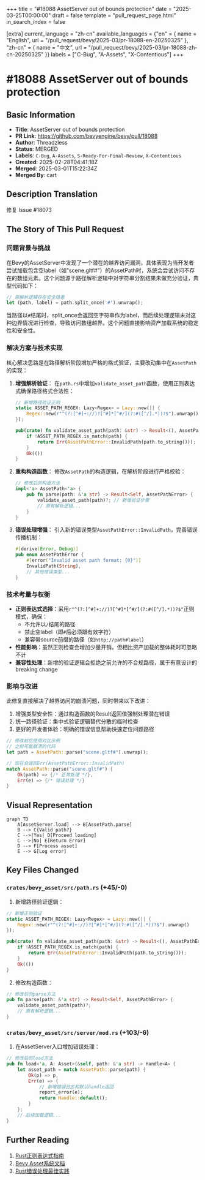 +++
title = "#18088 AssetServer out of bounds protection"
date = "2025-03-25T00:00:00"
draft = false
template = "pull_request_page.html"
in_search_index = false

[extra]
current_language = "zh-cn"
available_languages = {"en" = { name = "English", url = "/pull_request/bevy/2025-03/pr-18088-en-20250325" }, "zh-cn" = { name = "中文", url = "/pull_request/bevy/2025-03/pr-18088-zh-cn-20250325" }}
labels = ["C-Bug", "A-Assets", "X-Contentious"]
+++

# #18088 AssetServer out of bounds protection

## Basic Information
- **Title**: AssetServer out of bounds protection
- **PR Link**: https://github.com/bevyengine/bevy/pull/18088
- **Author**: Threadzless
- **Status**: MERGED
- **Labels**: `C-Bug`, `A-Assets`, `S-Ready-For-Final-Review`, `X-Contentious`
- **Created**: 2025-02-28T04:41:18Z
- **Merged**: 2025-03-01T15:22:34Z
- **Merged By**: cart

## Description Translation
修复 Issue #18073

## The Story of This Pull Request

### 问题背景与挑战
在Bevy的AssetServer中发现了一个潜在的越界访问漏洞，具体表现为当开发者尝试加载包含空label（如"scene.gltf#"）的AssetPath时，系统会尝试访问不存在的数组元素。这个问题源于路径解析逻辑中对字符串分割结果未做充分验证，典型代码如下：

```rust
// 原解析逻辑存在安全隐患
let (path, label) = path.split_once('#').unwrap();
```

当路径以`#`结尾时，split_once会返回空字符串作为label，而后续处理逻辑未对这种边界情况进行检查，导致访问数组越界。这个问题直接影响资产加载系统的稳定性和安全性。

### 解决方案与技术实现
核心解决思路是在路径解析阶段增加严格的格式验证，主要改动集中在`AssetPath`的实现：

1. **增强解析验证**：
   在`path.rs`中增加`validate_asset_path`函数，使用正则表达式确保路径格式合法性：
   ```rust
   // 新增路径验证正则
   static ASSET_PATH_REGEX: Lazy<Regex> = Lazy::new(|| {
       Regex::new(r"^(?:[^#]+://)?[^#]*[^#/](?:#([^/].*))?$").unwrap()
   });
   
   pub(crate) fn validate_asset_path(path: &str) -> Result<(), AssetPathError> {
       if !ASSET_PATH_REGEX.is_match(path) {
           return Err(AssetPathError::InvalidPath(path.to_string()));
       }
       Ok(())
   }
   ```

2. **重构构造函数**：
   修改`AssetPath`的构造逻辑，在解析阶段进行严格校验：
   ```rust
   // 修改后的构造方法
   impl<'a> AssetPath<'a> {
       pub fn parse(path: &'a str) -> Result<Self, AssetPathError> {
           validate_asset_path(path)?; // 新增验证步骤
           // 原有解析逻辑...
       }
   }
   ```

3. **错误处理增强**：
   引入新的错误类型`AssetPathError::InvalidPath`，完善错误传播机制：
   ```rust
   #[derive(Error, Debug)]
   pub enum AssetPathError {
       #[error("Invalid asset path format: {0}")]
       InvalidPath(String),
       // 其他错误类型...
   }
   ```

### 技术考量与权衡
- **正则表达式选择**：采用`r"^(?:[^#]+://)?[^#]*[^#/](?:#([^/].*))?$"`正则模式，确保：
  - 不允许以`/`结尾的路径
  - 禁止空label（即`#`后必须跟有效字符）
  - 兼容带source前缀的路径（如`http://path#label`）
- **性能影响**：虽然正则检查会增加少量开销，但相比资产加载的整体耗时可忽略不计
- **兼容性处理**：新增的验证逻辑会拒绝之前允许的不合规路径，属于有意设计的breaking change

### 影响与改进
此修复直接解决了越界访问的崩溃问题，同时带来以下改进：
1. 增强类型安全性：通过构造函数的Result返回值强制处理潜在错误
2. 统一路径验证：集中式验证逻辑替代分散的临时检查
3. 更好的开发者体验：明确的错误信息帮助快速定位问题路径

```rust
// 修改前后使用对比示例
// 之前可能崩溃的代码
let path = AssetPath::parse("scene.gltf#").unwrap(); 

// 现在会返回Err(AssetPathError::InvalidPath)
match AssetPath::parse("scene.gltf#") {
    Ok(path) => {/* 正常处理 */},
    Err(e) => {/* 错误处理 */}
}
```

## Visual Representation

```mermaid
graph TD
    A[AssetServer.load] --> B[AssetPath.parse]
    B --> C{Valid path?}
    C -->|Yes| D[Proceed loading]
    C -->|No| E[Return Error]
    D --> F[Process asset]
    E --> G[Log error]
```

## Key Files Changed

### `crates/bevy_asset/src/path.rs` (+45/-0)
1. 新增路径验证逻辑：
```rust
// 新增正则验证
static ASSET_PATH_REGEX: Lazy<Regex> = Lazy::new(|| {
    Regex::new(r"^(?:[^#]+://)?[^#]*[^#/](?:#([^/].*))?$").unwrap()
});

pub(crate) fn validate_asset_path(path: &str) -> Result<(), AssetPathError> {
    if !ASSET_PATH_REGEX.is_match(path) {
        return Err(AssetPathError::InvalidPath(path.to_string()));
    }
    Ok(())
}
```
2. 修改构造函数：
```rust
// 修改后的parse方法
pub fn parse(path: &'a str) -> Result<Self, AssetPathError> {
    validate_asset_path(path)?;
    // 原有解析逻辑...
}
```

### `crates/bevy_asset/src/server/mod.rs` (+103/-6)
1. 在AssetServer入口增加错误处理：
```rust
// 修改后的load方法
pub fn load<'a, A: Asset>(&self, path: &'a str) -> Handle<A> {
    let asset_path = match AssetPath::parse(path) {
        Ok(p) => p,
        Err(e) => {
            // 新增错误日志和默认handle返回
            report_error(e);
            return Handle::default();
        }
    };
    // 后续加载逻辑...
}
```

## Further Reading
1. [Rust正则表达式指南](https://docs.rs/regex/latest/regex/)
2. [Bevy Asset系统文档](https://bevyengine.org/learn/book/assets/)
3. [Rust错误处理最佳实践](https://doc.rust-lang.org/book/ch09-00-error-handling.html)